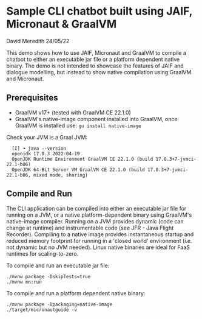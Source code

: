 # Sample CLI chatbot built using JAIF, Micronaut & GraalVM

David Meredith  24/05/22

This demo shows how to use JAIF, Micronaut and GraalVM to compile a chatbot to either an executable 
jar file or a platform dependent native binary. 
The demo is not intended to showcase the features of JAIF and dialogue modelling, but instead 
to show native compilation using GraalVM and Micronaut. 

## Prerequisites

* GraalVM v17+ (tested with GraalVM CE 22.1.0)
* GraalVM's native-image component installed into GraalVM, once GraalVM is installed use: `gu install native-image`
 
Check your JVM is a Graal JVM:

```shell
  [I] ➜ java --version
  openjdk 17.0.3 2022-04-19
  OpenJDK Runtime Environment GraalVM CE 22.1.0 (build 17.0.3+7-jvmci-22.1-b06)
  OpenJDK 64-Bit Server VM GraalVM CE 22.1.0 (build 17.0.3+7-jvmci-22.1-b06, mixed mode, sharing)
```

## Compile and Run 

The CLI application can be compiled into either an executable jar file for running on a JVM, 
or a native platform-dependent binary using GraalVM's native-image compiler. Running on a JVM 
provides dynamic (code can change at runtime) and instrumentable code (see JFR - Java Flight Recorder). 
Compiling to a native image provides instantaneous startup and reduced memory footprint for running 
in a 'closed world' environment (i.e. not dynamic but no JVM needed). 
Linux native binaries are ideal for FaaS runtimes for scaling-to-zero. 

To compile and run an executable jar file: 

```shell
./mvnw package -DskipTests=true
./mvnw mn:run
```

To compile and run a platform dependent native binary:

```shell
./mvnw package -Dpackaging=native-image
./target/micronautguide -v
```




